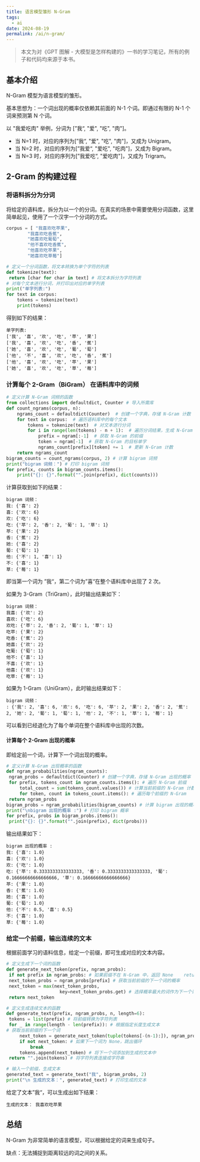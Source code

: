 ```yaml
---
title: 语言模型雏形 N-Gram
tags:
  - ai
date: 2024-08-19
permalink: /ai/n-gram/
---
```

> 本文为对《GPT 图解 - 大模型是怎样构建的》一书的学习笔记，所有的例子和代码均来源于本书。

## 基本介绍
 N-Gram 模型为语言模型的雏形。

基本思想为：一个词出现的概率仅依赖其前面的 N-1 个词。即通过有限的 N-1 个词来预测第 N 个词。

以 "我爱吃肉" 举例，分词为 [”我“, "爱", "吃", "肉"]。
- 当 N=1 时，对应的序列为[”我“, "爱", "吃", "肉"]，又成为 Unigram。
- 当 N=2 时，对应的序列为[”我爱“, "爱吃", "吃肉"]，又成为 Bigram。
- 当 N=3 时，对应的序列为[”我爱吃“, "爱吃肉"]，又成为 Trigram。

## 2-Gram 的构建过程

### 将语料拆分为分词
将给定的语料库，拆分为以一个的分词。在真实的场景中需要使用分词函数，这里简单起见，使用了一个汉字一个分词的方式。
```python
corpus = [ "我喜欢吃苹果",  
        "我喜欢吃香蕉",  
        "她喜欢吃葡萄",  
        "他不喜欢吃香蕉",  
        "他喜欢吃苹果",  
        "她喜欢吃草莓"]

# 定义一个分词函数，将文本转换为单个字符的列表  
def tokenize(text):  
 return [char for char in text] # 将文本拆分为字符列表  
# 对每个文本进行分词，并打印出对应的单字列表  
print("单字列表:")   
for text in corpus:  
    tokens = tokenize(text)  
    print(tokens)
```

得到如下的结果：
```
单字列表:
['我', '喜', '欢', '吃', '苹', '果']
['我', '喜', '欢', '吃', '香', '蕉']
['她', '喜', '欢', '吃', '葡', '萄']
['他', '不', '喜', '欢', '吃', '香', '蕉']
['他', '喜', '欢', '吃', '苹', '果']
['她', '喜', '欢', '吃', '草', '莓']
```

### 计算每个 2-Gram（BiGram） 在语料库中的词频
```python
# 定义计算 N-Gram 词频的函数  
from collections import defaultdict, Counter # 导入所需库  
def count_ngrams(corpus, n):  
    ngrams_count = defaultdict(Counter)  # 创建一个字典，存储 N-Gram 计数  
    for text in corpus:  # 遍历语料库中的每个文本  
        tokens = tokenize(text)  # 对文本进行分词  
        for i in range(len(tokens) - n + 1):  # 遍历分词结果，生成 N-Gram            ngram = tuple(tokens[i:i+n])  # 创建一个 N-Gram 元组  
            prefix = ngram[:-1]  # 获取 N-Gram 的前缀  
            token = ngram[-1]  # 获取 N-Gram 的目标单字  
            ngrams_count[prefix][token] += 1  # 更新 N-Gram 计数  
    return ngrams_count  
bigram_counts = count_ngrams(corpus, 2) # 计算 bigram 词频  
print("bigram 词频：") # 打印 bigram 词频  
for prefix, counts in bigram_counts.items():  
    print("{}: {}".format("".join(prefix), dict(counts)))
```

计算获取到如下的结果：
```
bigram 词频：
我: {'喜': 2}
喜: {'欢': 6}
欢: {'吃': 6}
吃: {'苹': 2, '香': 2, '葡': 1, '草': 1}
苹: {'果': 2}
香: {'蕉': 2}
她: {'喜': 2}
葡: {'萄': 1}
他: {'不': 1, '喜': 1}
不: {'喜': 1}
草: {'莓': 1}
```
即当第一个词为 ”我“，第二个词为”喜“在整个语料库中出现了 2 次。

如果为 3-Gram（TriGram），此时输出结果如下：
```
bigram 词频：
我喜: {'欢': 2}
喜欢: {'吃': 6}
欢吃: {'苹': 2, '香': 2, '葡': 1, '草': 1}
吃苹: {'果': 2}
吃香: {'蕉': 2}
她喜: {'欢': 2}
吃葡: {'萄': 1}
他不: {'喜': 1}
不喜: {'欢': 1}
他喜: {'欢': 1}
吃草: {'莓': 1}
```

如果为 1-Gram（UniGram），此时输出结果如下：
```
bigram 词频：
: {'我': 2, '喜': 6, '欢': 6, '吃': 6, '苹': 2, '果': 2, '香': 2, '蕉': 2, '她': 2, '葡': 1, '萄': 1, '他': 2, '不': 1, '草': 1, '莓': 1}
```
 可以看到已经退化为了每个单词在整个语料库中出现的次数。

#### 计算每个 2-Gram 出现的概率
即给定前一个词，计算下一个词出现的概率。
```python
# 定义计算 N-Gram 出现概率的函数  
def ngram_probabilities(ngram_counts):  
 ngram_probs = defaultdict(Counter) # 创建一个字典，存储 N-Gram 出现的概率  
 for prefix, tokens_count in ngram_counts.items(): # 遍历 N-Gram 前缀  
     total_count = sum(tokens_count.values()) # 计算当前前缀的 N-Gram 计数  
     for token, count in tokens_count.items(): # 遍历每个前缀的 N-Gram         ngram_probs[prefix][token] = count / total_count # 计算每个 N-Gram 出现的概率  
 return ngram_probs  
bigram_probs = ngram_probabilities(bigram_counts) # 计算 bigram 出现的概率  
print("\nbigram 出现的概率 :") # 打印 bigram 概率  
for prefix, probs in bigram_probs.items():  
 print("{}: {}".format("".join(prefix), dict(probs)))
```

输出结果如下：
```
bigram 出现的概率 :
我: {'喜': 1.0}
喜: {'欢': 1.0}
欢: {'吃': 1.0}
吃: {'苹': 0.3333333333333333, '香': 0.3333333333333333, '葡': 0.16666666666666666, '草': 0.16666666666666666}
苹: {'果': 1.0}
香: {'蕉': 1.0}
她: {'喜': 1.0}
葡: {'萄': 1.0}
他: {'不': 0.5, '喜': 0.5}
不: {'喜': 1.0}
草: {'莓': 1.0}
```

### 给定一个前缀，输出连续的文本
根据前面学习的语料信息，给定一个前缀，即可生成对应的文本内容。
```python
# 定义生成下一个词的函数  
def generate_next_token(prefix, ngram_probs):  
 if not prefix in ngram_probs: # 如果前缀不在 N-Gram 中，返回 None    return None  
 next_token_probs = ngram_probs[prefix] # 获取当前前缀的下一个词的概率  
 next_token = max(next_token_probs,   
                    key=next_token_probs.get) # 选择概率最大的词作为下一个词  
 return next_token

# 定义生成连续文本的函数  
def generate_text(prefix, ngram_probs, n, length=6):  
 tokens = list(prefix) # 将前缀转换为字符列表  
 for _ in range(length - len(prefix)): # 根据指定长度生成文本   
# 获取当前前缀的下一个词  
     next_token = generate_next_token(tuple(tokens[-(n-1):]), ngram_probs)   
     if not next_token: # 如果下一个词为 None，跳出循环  
         break  
     tokens.append(next_token) # 将下一个词添加到生成的文本中  
 return "".join(tokens) # 将字符列表连接成字符串

# 输入一个前缀，生成文本  
generated_text = generate_text("我", bigram_probs, 2)  
print("\n 生成的文本：", generated_text) # 打印生成的文本
```

给定了文本”我“，可以生成出如下结果：
```
生成的文本： 我喜欢吃苹果
```

## 总结
N-Gram 为非常简单的语言模型，可以根据给定的词来生成句子。

缺点：无法捕捉到距离较远的词之间的关系。